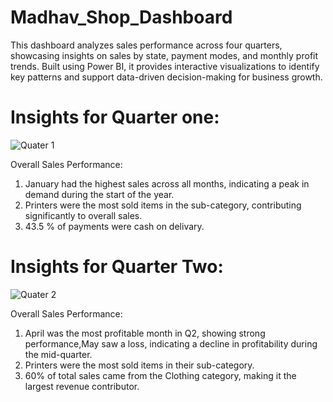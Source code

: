 # Madhav_Shop_Dashboard
This dashboard analyzes sales performance across four quarters, showcasing insights on sales by state, payment modes, and monthly profit trends. Built using Power BI, it provides interactive visualizations to identify key patterns and support data-driven decision-making for business growth.
# Insights for Quarter one: 
![Quater 1](https://github.com/user-attachments/assets/5a326e17-2622-4b62-bbe6-5d28029ac32f)

Overall Sales Performance:

1. January had the highest sales across all months, indicating a peak in demand during the start of the year.
2. Printers were the most sold items in the sub-category, contributing significantly to overall sales.
3. 43.5 % of payments were cash on delivary.
# Insights for Quarter Two:
![Quater 2](https://github.com/user-attachments/assets/934620f5-75bb-4c7d-b1e9-0ed794876a3b)

Overall Sales Performance:
1. April was the most profitable month in Q2, showing strong performance,May saw a loss, indicating a decline in profitability during the mid-quarter.
2. Printers were the most sold items in their sub-category.
3. 60% of total sales came from the Clothing category, making it the largest revenue contributor.
